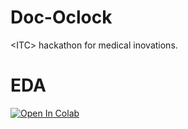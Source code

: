 # Doc-Oclock
&lt;ITC> hackathon for medical inovations.



# EDA

[![Open In Colab](https://colab.research.google.com/assets/colab-badge.svg)](https://colab.research.google.com/github/Omerdan03/Doc-Oclock/blob/EDA_predictions/Data_Science/Doc_oclock_training.ipynb)
